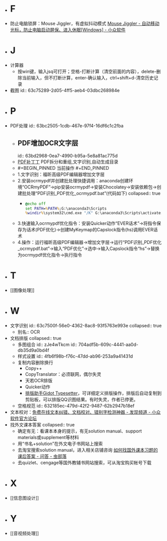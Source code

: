 - # F
- 防止电脑锁屏：Mouse Jiggler，有虚拟抖动模式 [Mouse Jiggler - 自动移动光标，防止电脑启动屏保、进入休眠[Windows] - 小众软件](https://www.appinn.com/mouse-jiggler-2/)
- # J
- 计算器
	- 按win键，输入jsq可打开；空格-打断计算（清空前面的内容），delete-删除当前输入，但不打断计算，enter-确认输入，ctrl+shift+d-清空历史记录
- 截图
  id:: 63c75289-2d05-4ff5-aeb4-03dbc268984e
- # P
- PDF处理
  id:: 63bc2505-1cdb-467e-97f4-16df6c1c2fba
	- ## PDF增加OCR文字层
	  id:: 63bd2968-0ea7-4990-b95a-5e8a81ac775d
	- [PDF补丁丁](https://www.cnblogs.com/pdfpatcher/) PDF拆分和重组,文字识别,自动生成目录
	- #+BEGIN_PINNED
	  当前操作
	  #+END_PINNED
	- 1.文字识别：福昕高级PDF编辑器增加文字层
	- 2.安装ocrmypdf并创建批处理快捷调用：anaconda创建环境“OCRmyPDF”->pip安装ocrmypdf->安装Chocolatey->安装依赖包->创建批处理“PDF识别_PDF优化_ocrmypdf.bat”(代码如下)
	  collapsed:: true
		- ``` cmd
		  @echo off    
		  set PATH=%PATH%;G:\anaconda3\Scripts
		  %windir%\system32\cmd.exe "/K" G:\anaconda3\Scripts\activate.bat OCRmyPDF
		  ```
	- 3.快速输入ocrmypdf优化指令：安装Quicker动作“EVER话术”->将指令保存为话术(PDF优化)->创建MyKeymap的Capslock指令(hs)调用EVER话术
	- 4.操作：运行福昕高级PDF编辑器->增加文字层->运行“PDF识别_PDF优化_ocrmypdf.bat”->输入“PDF优化”->选中->输入Capslock指令“hs”->替换为ocrmypdf优化指令->执行指令
- # T
- [[图像处理]]
- # W
- 文字识别
  id:: 63c7500f-56e0-4362-8ac8-93f5763e993e
  collapsed:: true
	- 别名:: OCR
- 文档排版
  collapsed:: true
	- 多图组合
	  id:: zJe4wTkcm
	  id:: 704adf5b-609c-4441-aa0d-db35d9a0bd4f
	- 样式设置
	  id:: 4fb6f98b-f76c-47dd-ab96-253a9a41431d
	- 复制内容删除换行
		- Copy++
		- CopyTranslator：必须联网，偶尔失灵
		- 天若OCR排版
		- Quicker动作
		- [排版助手Gidot Typesetter](http://www.epinv.com/post/3853.html)，可详细定义排版操作，排版后自动复制到剪贴板，可以排版QQ识图结果。有时失灵，作者已停更。
	- 空格规范
	  id:: 632185ec-479d-42f2-9487-62b2947b18ef
- 文本校对：[免费在线文本纠错、文档校对、错别字检测神器 - 发现频道 - 小众软件官方论坛](https://meta.appinn.net/t/topic/34225)
- 找外文课本答案
  collapsed:: true
	- 确定有无：看课本本身的提示，有无solution manual、support materials或supplement等材料
	- 用“书名+solution”在外文电子书网站上搜索
	- 去淘宝搜索solution manual，进入相关店铺咨询 [如何找国外课本习题的课后答案 - 问答 - 虫部落](https://www.chongbuluo.com/forum.php?mod=viewthread&tid=8293)
	- 去quizlet、cengage等国外教辅书网站搜索，可从淘宝购买帐号下载
- # X
- [[信息图设计]]
- # Y
- [[音视频处理]]